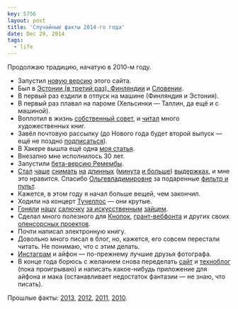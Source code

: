 ```yaml
---
key: 5756
layout: post
title: 'Случайные факты 2014-го года'
date: Dec 29, 2014
tags:
  - life
---
```


Продолжаю традицию, начатую в 2010-м году.

- Запустил [новую версию](http://birdwatcher.ru/blog/5720/) этого сайта.
- Был в [Эстонии (в третий раз), Финляндии](http://birdwatcher.ru/albums/helsinki-tallinn/) и [Словении](http://birdwatcher.ru/albums/slovenia/).
- В первый раз ездили в отпуск на машине (Финляндия и Эстония).
- В первый раз плавал на пароме (Хельсинки — Таллин, да ещё и с машиной).
- Воплотил в жизнь [собственный совет](http://nano.sapegin.ru/all/read-less-tech-books), и [читал](http://bibla.ru/sapegin/read/) много художественных книг.
- Завёл почтовую рассылку (до Нового года будет второй выпуск — ещё не поздно [подписаться](http://birdwatcher.ru/subscribe/)).
- В Хакере вышла ещё одна [моя статья](http://nano.sapegin.ru/all/bower).
- Внезапно мне исполнилось 30 лет.
- Запустили [бета-версию Ремембы](http://rememba.ru/).
- [Стал](http://instagram.com/p/uGqQnpwho6/) [чаще](http://instagram.com/p/l2jH7WQhgr/) [снимать](http://instagram.com/p/lu0axUwhhE/) [на](http://instagram.com/p/uOD6PBQhnd/) [длинных](http://instagram.com/p/uFXie3Qhts/) ([минута](http://instagram.com/p/ru1Lo9whrT/) [и больше](http://instagram.com/p/rO93gFQhgx/)) [выдержках](http://instagram.com/p/oJpZ6Jwhnq/), и мне это нравится. Спасибо [Ольгевладимировне](http://instagram.com/airve) за подаренные [фильтр и пульт](http://birdwatcher.ru/about/).
- Кажется, в этом году я начал больше вещей, чем закончил.
- Ходили на концерт [Тучеллос](http://www.youtube.com/user/2CELLOSlive) — они крутые.
- [Гоняли](https://www.facebook.com/media/set/?set=a.10152849121228514.1073741835.665893513&type=3) [нашу](https://www.facebook.com/media/set/?set=a.10152835220343514.1073741834.665893513&type=3) [салючку](https://www.facebook.com/media/set/?set=a.10152726206538514.1073741833.665893513&type=3) [за искусственным](https://www.facebook.com/media/set/?set=a.10152674112253514.1073741830.665893513&type=3) [зайцем](https://www.facebook.com/artemsapegin/media_set?set=a.10152110269248514.1073741826.665893513&type=3).
- Сделал много полезного для [Кнопок](http://sapegin.github.io/social-likes/ru/), [грант-вебфонта](https://github.com/sapegin/grunt-webfont) и других своих [опенсорсных проектов](https://github.com/sapegin).
- Почти написал электронную книгу.
- Довольно много писал в блог, но, кажется, его совсем перестали читать. Не понимаю, что с этим делать.
- [Инстаграм](http://instagram.com/sapegin/) и айфон — по-прежнему лучшие друзья фотографа.
- В конце года борюсь с желанием снова переделать [сайт](http://sapegin.ru/) и [техноблог](http://nano.sapegin.ru/) (пока проигрываю) и написать какое-нибудь приложение для айфона и мака (останавливает недостаток фантазии — не знаю, что писать).

Прошлые факты: [2013](http://birdwatcher.ru/blog/5719/), [2012](http://birdwatcher.ru/blog/5547/), [2011](http://birdwatcher.ru/blog/5292/), [2010](http://birdwatcher.ru/blog/4922/).
